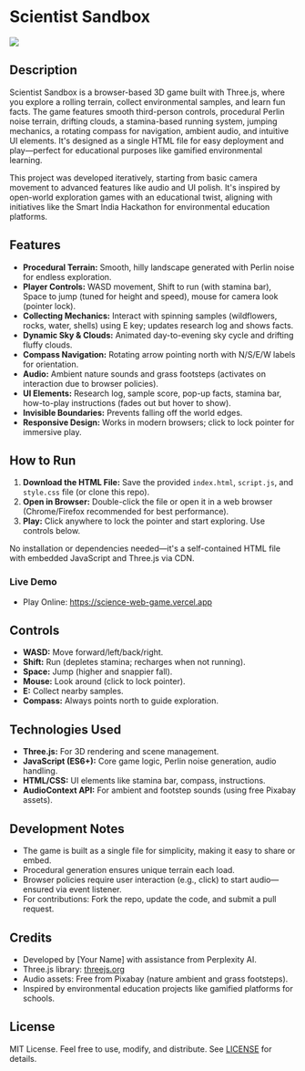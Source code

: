 # Scientist Sandbox

<img src="https://res.cloudinary.com/dccrbxfro/image/upload/v1758381634/Screenshot_20-9-2025_204921_science-web-game.vercel.app_sq8yy4.jpg" height=auto width=auto>


## Description

Scientist Sandbox is a browser-based 3D game built with Three.js, where you explore a rolling terrain, collect environmental samples, and learn fun facts. The game features smooth third-person controls, procedural Perlin noise terrain, drifting clouds, a stamina-based running system, jumping mechanics, a rotating compass for navigation, ambient audio, and intuitive UI elements. It's designed as a single HTML file for easy deployment and play—perfect for educational purposes like gamified environmental learning.

This project was developed iteratively, starting from basic camera movement to advanced features like audio and UI polish. It's inspired by open-world exploration games with an educational twist, aligning with initiatives like the Smart India Hackathon for environmental education platforms.

## Features

- **Procedural Terrain:** Smooth, hilly landscape generated with Perlin noise for endless exploration.
- **Player Controls:** WASD movement, Shift to run (with stamina bar), Space to jump (tuned for height and speed), mouse for camera look (pointer lock).
- **Collecting Mechanics:** Interact with spinning samples (wildflowers, rocks, water, shells) using E key; updates research log and shows facts.
- **Dynamic Sky & Clouds:** Animated day-to-evening sky cycle and drifting fluffy clouds.
- **Compass Navigation:** Rotating arrow pointing north with N/S/E/W labels for orientation.
- **Audio:** Ambient nature sounds and grass footsteps (activates on interaction due to browser policies).
- **UI Elements:** Research log, sample score, pop-up facts, stamina bar, how-to-play instructions (fades out but hover to show).
- **Invisible Boundaries:** Prevents falling off the world edges.
- **Responsive Design:** Works in modern browsers; click to lock pointer for immersive play.

## How to Run

1. **Download the HTML File:** Save the provided `index.html`, `script.js`, and `style.css` file (or clone this repo).
2. **Open in Browser:** Double-click the file or open it in a web browser (Chrome/Firefox recommended for best performance).
3. **Play:** Click anywhere to lock the pointer and start exploring. Use controls below.

No installation or dependencies needed—it's a self-contained HTML file with embedded JavaScript and Three.js via CDN.

### Live Demo
* Play Online: https://science-web-game.vercel.app

## Controls

- **WASD:** Move forward/left/back/right.
- **Shift:** Run (depletes stamina; recharges when not running).
- **Space:** Jump (higher and snappier fall).
- **Mouse:** Look around (click to lock pointer).
- **E:** Collect nearby samples.
- **Compass:** Always points north to guide exploration.

## Technologies Used

- **Three.js:** For 3D rendering and scene management.
- **JavaScript (ES6+):** Core game logic, Perlin noise generation, audio handling.
- **HTML/CSS:** UI elements like stamina bar, compass, instructions.
- **AudioContext API:** For ambient and footstep sounds (using free Pixabay assets).

## Development Notes

- The game is built as a single file for simplicity, making it easy to share or embed.
- Procedural generation ensures unique terrain each load.
- Browser policies require user interaction (e.g., click) to start audio—ensured via event listener.
- For contributions: Fork the repo, update the code, and submit a pull request.

## Credits

- Developed by [Your Name] with assistance from Perplexity AI.
- Three.js library: [threejs.org](https://threejs.org)
- Audio assets: Free from Pixabay (nature ambient and grass footsteps).
- Inspired by environmental education projects like gamified platforms for schools.

## License

MIT License. Feel free to use, modify, and distribute. See [LICENSE](LICENSE) for details.
